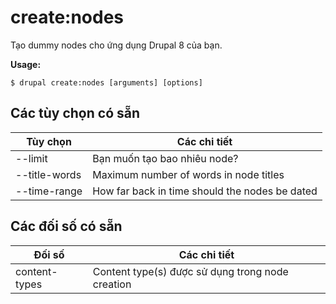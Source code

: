 # create:nodes
Tạo dummy nodes cho ứng dụng Drupal 8 của bạn.

**Usage:**
```
$ drupal create:nodes [arguments] [options]
```

## Các tùy chọn có sẵn
Tùy chọn | Các chi tiết
-------|-------------
--limit | Bạn muốn tạo bao nhiêu node?
--title-words | Maximum number of words in node titles
--time-range | How far back in time should the nodes be dated

## Các đối số có sẵn
Đối số | Các chi tiết
---------|-------------
content-types | Content type(s) được sử dụng trong node creation
